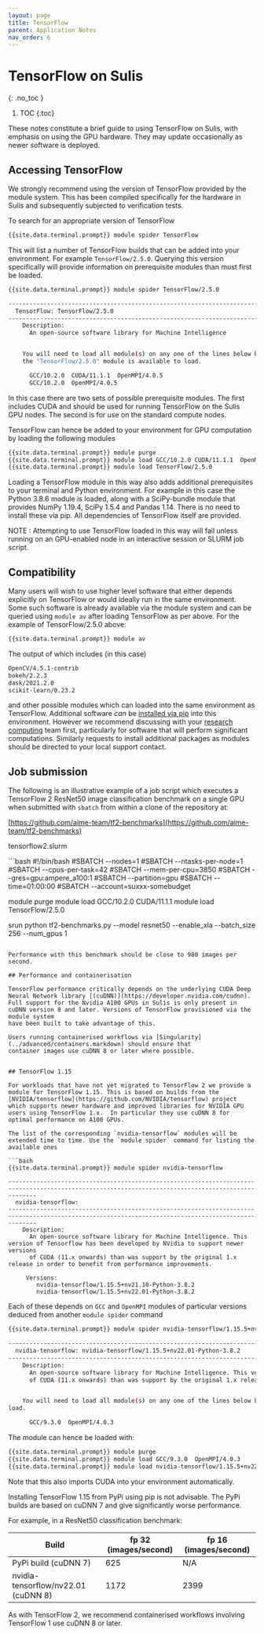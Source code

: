 ```yaml
---
layout: page
title: TensorFlow
parent: Application Notes
nav_order: 6
---
```


# TensorFlow on Sulis
{: .no_toc }

1. TOC
{:toc}

These notes constitute a brief guide to using TensorFlow on Sulis, with emphasis on using the GPU hardware. They may update occasionally as newer software is deployed.


## Accessing TensorFlow

We strongly recommend using the version of TensorFlow provided by the module system. This has been compiled specifically for the hardware in Sulis and subsequently subjected to verification tests.

To search for an appropriate version of TensorFlow

```bash
{{site.data.terminal.prompt}} module spider TensorFlow
```

This will list a number of TensorFlow builds that can be added into your environment. For example `TensorFlow/2.5.0`. Querying this version specifically will provide information on prerequisite modules than must first be loaded.

```bash
{{site.data.terminal.prompt}} module spider TensorFlow/2.5.0

-----------------------------------------------------------------------------
  TensorFlow: TensorFlow/2.5.0
-----------------------------------------------------------------------------
    Description:
      An open-source software library for Machine Intelligence


    You will need to load all module(s) on any one of the lines below before
    the "TensorFlow/2.5.0" module is available to load.

      GCC/10.2.0  CUDA/11.1.1  OpenMPI/4.0.5
      GCC/10.2.0  OpenMPI/4.0.5

```
In this case there are two sets of possible prerequisite modules. The first includes CUDA and should
be used for running TensorFlow on the Sulis GPU nodes. The second is for use on the standard
compute nodes.

TensorFlow can hence be added to your environment for GPU computation by loading the following modules

```bash
{{site.data.terminal.prompt}} module purge
{{site.data.terminal.prompt}} module load GCC/10.2.0 CUDA/11.1.1  OpenMPI/4.0.5
{{site.data.terminal.prompt}} module load TensorFlow/2.5.0
```

Loading a TensorFlow module in this way also adds additional prerequisites to your terminal
and Python environment. For example in this case the Python 3.8.6 module is loaded, along with a SciPy-bundle module that provides NumPy 1.19.4, SciPy 1.5.4 and Pandas 1.14. There is no need
to install these via pip. All dependencies of TensorFlow itself are provided.

NOTE : Attempting to use TensorFlow loaded in this way will fail unless running on an GPU-enabled
node in an interactive session or SLURM job script.

## Compatibility

Many users will wish to use higher level software that either depends explicitly on TensorFlow or would ideally run in the same environment. Some such software is already available via the module system and can be queried using `module av` after loading TensorFlow as per above. For the example of TensorFlow/2.5.0 above:

```bash
{{site.data.terminal.prompt}} module av
```
The output of which includes (in this case)
```bash
OpenCV/4.5.1-contrib
bokeh/2.2.3
dask/2021.2.0
scikit-learn/0.23.2
```
and other possible modules which can loaded into the same environment as TensorFlow. Additional software *can* be [installed via pip](../gettingstarted/software/python/#accessing-additional-packages) into this environment. However we recommend discussing with your [research computing](../support) team first, particularly for software that will perform significant computations. Similarly requests to install additional packages as modules should be directed to your local support contact.

## Job submission

The following is an illustrative example of a job script which executes a TensorFlow 2 ResNet50
image classification benchmark on a single GPU when submitted with `sbatch` from within a clone of the repository at:

[https://github.com/aime-team/tf2-benchmarks](https://github.com/aime-team/tf2-benchmarks)

<p class="codeblock-label">tensorflow2.slurm</p>
```bash
#!/bin/bash
#SBATCH --nodes=1
#SBATCH --ntasks-per-node=1
#SBATCH --cpus-per-task=42
#SBATCH --mem-per-cpu=3850
#SBATCH --gres=gpu:ampere_a100:1
#SBATCH --partition=gpu
#SBATCH --time=01:00:00
#SBATCH --account=suxxx-somebudget

module purge
module load GCC/10.2.0 CUDA/11.1.1
module load TensorFlow/2.5.0

srun python tf2-benchmarks.py --model resnet50 --enable_xla --batch_size 256 --num_gpus 1
```

Performance with this benchmark should be close to 980 images per second.

## Performance and containerisation

TensorFlow performance critically depends on the underlying CUDA Deep Neural Network library [(cuDNN)](https://developer.nvidia.com/cudnn). Full support for the Nvidia A100 GPUs in Sulis is only present in cuDNN version 8 and later. Versions of TensorFlow provisioned via the module system
have been built to take advantage of this.

Users running containerised workflows via [Singularity](../advanced/containers.markdown) should ensure that
container images use cuDNN 8 or later where possible.


## TensorFlow 1.15

For workloads that have not yet migrated to TensorFlow 2 we provide a module for TensorFlow 1.15. This is based on builds from the [NVIDIA/tensorflow](https://github.com/NVIDIA/tensorflow) project
which supports newer hardware and improved libraries for NVIDIA GPU users using TensorFlow 1.x.  In particular they use cuDNN 8 for optimal performance on A100 GPUs.

The list of the corresponding `nvidia-tensorflow` modules will be extended time to time. Use the `module spider` command for listing the available ones

```bash
{{site.data.terminal.prompt}} module spider nvidia-tensorflow

----------------------------------------------------------------------------------------------------------------------------------------------------
  nvidia-tensorflow:
----------------------------------------------------------------------------------------------------------------------------------------------------
    Description:
      An open-source software library for Machine Intelligence. This version of Tensorflow has been developed by NVidia to support newer versions
      of CUDA (11.x onwards) than was support by the original 1.x release in order to benefit from performance improvements.

     Versions:
        nvidia-tensorflow/1.15.5+nv21.10-Python-3.8.2
        nvidia-tensorflow/1.15.5+nv22.01-Python-3.8.2
```

Each of these depends on `GCC` and `OpenMPI` modules of particular versions deduced from another `module spider` command

```bash
{{site.data.terminal.prompt}} module spider nvidia-tensorflow/1.15.5+nv22.01-Python-3.8.2

----------------------------------------------------------------------------------------------------------------------------------------------------
  nvidia-tensorflow: nvidia-tensorflow/1.15.5+nv22.01-Python-3.8.2
----------------------------------------------------------------------------------------------------------------------------------------------------
    Description:
      An open-source software library for Machine Intelligence. This version of Tensorflow has been developed by NVidia to support newer versions
      of CUDA (11.x onwards) than was support by the original 1.x release in order to benefit from performance improvements.


    You will need to load all module(s) on any one of the lines below before the "nvidia-tensorflow/1.15.5+nv22.01-Python-3.8.2" module is available to
load.

      GCC/9.3.0  OpenMPI/4.0.3

```
The module can hence be loaded with:

```bash
{{site.data.terminal.prompt}} module purge
{{site.data.terminal.prompt}} module load GCC/9.3.0  OpenMPI/4.0.3
{{site.data.terminal.prompt}} module load nvidia-tensorflow/1.15.5+nv22.01-Python-3.8.2
```

Note that this also imports CUDA into your environment automatically.

Installing TensorFlow 1.15 from PyPi using pip is not advisable. The PyPi builds are based on cuDNN 7 and give significantly worse performance.

For example, in a ResNet50 classification benchmark:

| Build                               | fp 32 (images/second) | fp 16 (images/second) |
|-------------------------------------|-----------------------|-----------------------|
| PyPi build                (cuDNN 7) |        625            |         N/A           |
| nvidia-tensorflow/nv22.01 (cuDNN 8) |        1172           |        2399           |

As with TensorFlow 2, we recommend containerised workflows involving TensorFlow 1 use cuDNN 8 or later.
